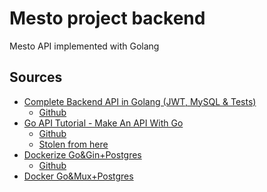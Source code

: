 # Mesto project backend

Mesto API implemented with Golang

##

## Sources

- [Complete Backend API in Golang (JWT, MySQL & Tests)](https://youtu.be/7VLmLOiQ3ck?si=xTfy9YvVPjcD8sLc)
  - [Github](https://github.com/sikozonpc/ecom.git)
- [Go API Tutorial - Make An API With Go](https://youtu.be/bj77B59nkTQ?si=XQ9tkz9qa21LHFOd)
  - [Github](https://github.com/techwithtim/Go-API-Tutorial.git)
  - [Stolen from here](https://go.dev/doc/tutorial/web-service-gin)
- [Dockerize Go&Gin+Postgres](https://ramadhansalmanalfarisi8.medium.com/how-to-dockerize-your-api-with-go-postgresql-gin-docker-9a2b16548520)
  - [Github](https://github.com/ramadhanalfarisi/go-simple-dockerizing.git)
- [Docker Go&Mux+Postgres](https://dev.to/francescoxx/build-a-crud-rest-api-in-go-using-mux-postgres-docker-and-docker-compose-2a75)
